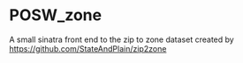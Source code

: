# POSW_zone

A small sinatra front end to the zip to zone dataset created by https://github.com/StateAndPlain/zip2zone